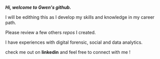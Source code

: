 ***Hi, welcome to Gwen's github.***

I will be edithing this as I develop my skills and knowledge in my career path. 

Please review a few others *repos* I created. 

I have experiences with digital forensic, social and data analytics. 

check me out on **linkedin** and feel free to connect with me !
